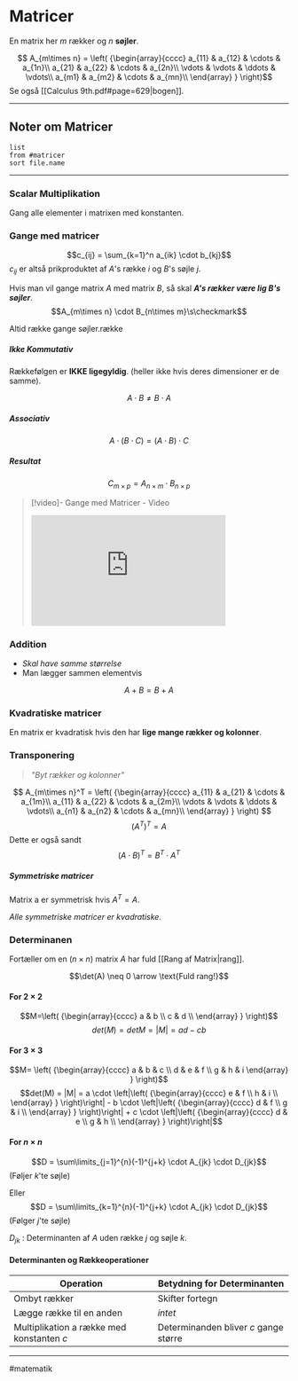 # Matricer
En matrix her $m$ rækker og $n$ **søjler**.

$$ A_{m\times n} =
\left( {\begin{array}{cccc}
a_{11} & a_{12} & \cdots & a_{1n}\\
a_{21} & a_{22} & \cdots & a_{2n}\\
\vdots & \vdots & \ddots & \vdots\\
a_{m1} & a_{m2} & \cdots & a_{mn}\\
\end{array} } \right)$$
Se også [[Calculus 9th.pdf#page=629|bogen]].

---

## Noter om Matricer
```dataview 
list
from #matricer 
sort file.name
```


---

### Scalar Multiplikation
Gang alle elementer i matrixen med konstanten.

### Gange med matricer
$$c_{ij} = \sum_{k=1}^n a_{ik} \cdot b_{kj}$$
$c_{ij}$ er altså prikproduktet af $A$'s række $i$ og $B$'s søjle $j$.

Hvis man vil gange matrix $A$ med matrix $B$, så skal ***$A$'s rækker være lig $B$'s søjler***.
$$A_{m\times n} \cdot B_{n\times m}\s\checkmark$$

Altid række gange søjler.række


##### Ikke Kommutativ
Rækkefølgen er **IKKE ligegyldig**. (heller ikke hvis deres dimensioner er de samme).

$$A \cdot B \neq B \cdot A$$
##### Associativ
$$A \cdot (B \cdot C) = (A \cdot B) \cdot C$$

##### Resultat
$$C_{m\times p} = A_{n\times m} \cdot B_{n\times p}$$


>[!video]- Gange med Matricer - Video
><iframe width="350" height="200" src="https://www.youtube.com/embed/vzt9c7iWPxs" title="YouTube video player" frameborder="0" allow="accelerometer; autoplay; clipboard-write; encrypted-media; gyroscope; picture-in-picture" allowfullscreen></iframe>


### Addition
- *Skal have samme størrelse*
- Man lægger sammen elementvis

$$A + B = B + A$$

### Kvadratiske matricer
En matrix er kvadratisk hvis den har **lige mange rækker og kolonner**.

### Transponering
> *"Byt rækker og kolonner"*

$$ A_{m\times n}^T =
\left( {\begin{array}{cccc}
a_{11} & a_{21} & \cdots & a_{1m}\\
a_{11} & a_{22} & \cdots & a_{2m}\\
\vdots & \vdots & \ddots & \vdots\\
a_{n1} & a_{n2} & \cdots & a_{mn}\\
\end{array} } \right) $$
$$\left(A^T\right)^T = A$$
Dette er også sandt
$$(A \cdot B)^{T} = B^{T} \cdot A^{T}$$


##### Symmetriske matricer
Matrix a er symmetrisk hvis $A^T = A$.

*Alle symmetriske matricer er kvadratiske.*

### Determinanen
Fortæller om en ($n\times n$) matrix $A$ har fuld [[Rang af Matrix|rang]].

$$\det(A) \neq 0 \arrow \text{Fuld rang!}$$


#### For $2\times 2$
$$M=\left( {\begin{array}{cccc} a & b \\ c & d \\ \end{array} } \right)$$
$$det(M) = detM = |M| = ad-cb$$
#### For $3\times 3$
$$M=
\left( {\begin{array}{cccc}
a & b & c \\
d & e & f \\
g & h & i
\end{array} } \right)$$
$$det(M) = |M| = a \cdot \left|\left( {\begin{array}{cccc} e & f \\ h & i \\ \end{array} } \right)\right| - b \cdot  \left|\left( {\begin{array}{cccc} d & f \\ g & i \\ \end{array} } \right)\right| + c \cdot \left|\left( {\begin{array}{cccc} d & e \\ g & h \\ \end{array} } \right)\right|$$

#### For $n\times n$
$$D = \sum\limits_{j=1}^{n}(-1)^{j+k} \cdot A_{jk} \cdot D_{jk}$$
(Føljer $k$'te søjle)

Eller
$$D = \sum\limits_{k=1}^{n}(-1)^{j+k} \cdot A_{jk} \cdot D_{jk}$$
(Følger $j$'te søjle)

$D_{jk}$ : Determinanten af $A$ uden række $j$ og søjle $k$.

#### Determinanten og Rækkeoperationer

| **Operation**                                 | **Betydning for Determinanten**           |
| ----------------------------------------- | ------------------------------------- |
| Ombyt rækker                              | Skifter fortegn                       |
| Lægge række til en anden                  | *intet*                               |
| Multiplikation a række med konstanten $c$ | Determinanden bliver $c$ gange større | 

---
#matematik 